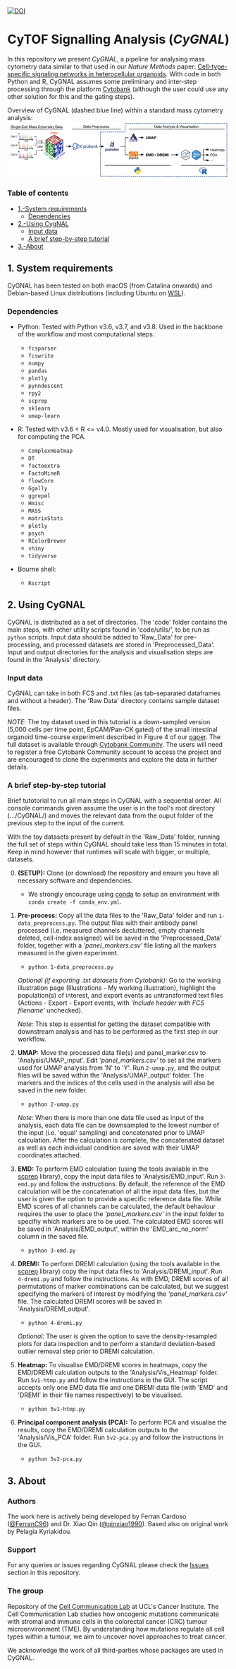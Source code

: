 <!-- [![Documentation Status](https://readthedocs.org/projects/cytof-dataanalysis/badge/?version=latest)](https://cytof-dataanalysis.readthedocs.io/en/latest/?badge=latest) -->
[![DOI](https://zenodo.org/badge/DOI/10.5281/zenodo.4587193.svg)](https://doi.org/10.5281/zenodo.4587193)

# **Cy**TOF Si**gn**alling An**al**ysis (*CyGNAL*)

In this repository we present *CyGNAL*, a pipeline for analysing mass cytometry 
data similar to that used in our *Nature Methods* paper: [Cell-type-specific signaling networks in heterocellular organoids](https://www.nature.com/articles/s41592-020-0737-8). 
With code in both Python and R, CyGNAL assumes some preliminary and inter-step 
processing through the platform [Cytobank](https://cytobank.org/) (although the 
user could use any other solution for this and the gating steps).

Overview of CyGNAL (dashed blue line) within a standard mass cytometry analysis:
![alt text][Overview]

[Overview]: https://github.com/TAPE-Lab/CyGNAL/blob/master/figs/flowchart_v1.2.png "Overview of CyGNAL"

### Table of contents

* [1.-System requirements](#1-system-requirements)
    * [Dependencies](#dependencies)
* [2.-Using CygNAL](#2-using-cygnal)
    * [Input data](#input-data)
    * [A brief step-by-step tutorial](#a-brief-step-by-step-tutorial)
* [3.-About](#authors)


## 1. System requirements

CyGNAL has been tested on both macOS (from Catalina onwards) and Debian-based 
Linux distributions (including Ubuntu on [WSL](https://github.com/Microsoft/WSL)).

### Dependencies

* Python: Tested with Python v3.6, v3.7, and v3.8. Used in the backbone of the 
workflow and most computational steps.
    * `fcsparser`
    * `fcswrite`
    * `numpy`
    * `pandas`
    * `plotly`
    * `pynndescent`
    * `rpy2`
    * `scprep`
    * `sklearn`
    * `umap-learn`

* R: Tested with v3.6 < R <= v4.0. Mostly used for visualisation, but also for 
computing the PCA.
    * `ComplexHeatmap`
    * `DT`
    * `factoextra`
    * `FactoMineR`
    * `flowCore`
    * `Ggally`
    * `ggrepel`
    * `Hmisc`
    * `MASS`
    * `matrixStats`
    * `plotly`
    * `psych`
    * `RColorBrewer`
    * `shiny`
    * `tidyverse`

* Bourne shell:
    * `Rscript`


## 2. Using CyGNAL

CyGNAL is distributed as a set of directories. The 'code' folder contains the 
main steps, with other utility scripts found in 'code/utils/', to be run as `python` scripts.
Input data should be added to 'Raw_Data' for pre-processing, and processed 
datasets are stored in 'Preprocessed_Data'. Input and output directories for 
the analysis and visualisation steps are found in the 'Analysis' directory.

### Input data

CyGNAL can take in both FCS and .txt files (as tab-separated dataframes and 
without a header). The 'Raw Data' directory contains sample dataset files. 

*NOTE*: The toy dataset used in this tutorial is a down-sampled version 
(5,000 cells per time point, EpCAM/Pan-CK gated) of the small intestinal 
organoid time-course experiment described in Figure 4 of our [paper](https://www.nature.com/articles/s41592-020-0737-8). 
The full dataset is available through [Cytobank Community](https://community.cytobank.org/cytobank/experiments/81059). 
The users will need to register a free Cytobank Community account to access 
the project and are encouraged to clone the experiments and explore the data in 
further details.

### A brief step-by-step tutorial

Brief tutotorial to run all main steps in CyGNAL with a sequential order. 
All console commands given assume the user is in the tool's root directory 
(.../CyGNAL/) and moves the relevant data from the ouput folder of the previous 
step to the input of the current.

With the toy datasets present by default in the 'Raw_Data' folder, running the
full set of steps within CyGNAL should take less than 15 minutes in total. 
Keep in mind however that runtimes will scale with bigger, or multiple, datasets.
<!-- (Refer to the Nature Protocols paper for more in-depth instructions) -->

0. **(SETUP):** Clone (or download) the repository and ensure you have all 
necessary software and dependencies.
    * We strongly encourage using [conda](https://docs.conda.io/en/latest/miniconda.html) 
    to setup an environment with `conda create -f conda_env.yml`.

1. **Pre-process:** Copy all the data files to the 'Raw_Data' folder and run
`1-data_preprocess.py`. The output files with their antibody panel processed 
(i.e. measured channels decluttered, empty channels deleted, cell-index assigned) 
will be saved in the 'Preprocessed_Data' folder, together with a *'panel_markers.csv'* 
file listing all the markers measured in the given experiment.
    * `python 1-data_preprocess.py`

    *Optional (if exporting .txt datasets from Cytobank):* Go to the working 
    illustration page (Illustrations - My working illustration), highlight the 
    population(s) of interest, and export events as untransformed text files 
    (Actions - Export - Export events, with *'Include header with FCS filename'* unchecked).

    *Note:* This step is essential for getting the dataset compatible with 
    downstream analysis and has to be performed as the first step in our workflow.

2. **UMAP:** Move the processed data file(s) and panel_marker.csv to 'Analysis/UMAP_input'. 
Edit *'panel_markers.csv'* to set all the markers used for UMAP analysis from 'N' to 'Y'. 
Run `2-umap.py`, and the output files will be saved within the 'Analysis/UMAP_output' folder. 
The markers and the indices of the cells used in the analysis will also be saved in the new folder.
    * `python 2-umap.py`
   
   *Note:* When there is more than one data file used as input of the analysis, 
   each data file can be downsampled to the lowest number of the input 
   (i.e. 'equal' sampling) and concatenated prior to UMAP calculation. 
   After the calculation is complete, the concatenated dataset as well as each 
   individual condition are saved with their UMAP coordinates attached.

3. **EMD:** To perform EMD calculation (using the tools available in the 
[scprep](https://github.com/KrishnaswamyLab/scprep) library), copy the input 
data files to 'Analysis/EMD_input'. Run `3-emd.py` and follow the instructions. 
By default, the reference of the EMD calculation will be the concatenation 
of all the input data files, but the user is given the option to provide a 
specific reference data file. While EMD scores of all channels can be 
calculated, the default behaviour requires the user to place the *'panel_markers.csv'* 
in the input folder to specifiy which markers are to be used. 
The calculated EMD scores will be saved in 'Analysis/EMD_output', within the 
'EMD_arc_no_norm' column in the saved file.
    * `python 3-emd.py`

4. **DREMI:** To perform DREMI calculation (using the tools available in the 
[scprep](https://github.com/KrishnaswamyLab/scprep) library) copy the input 
data files to 'Analysis/DREMI_input'. Run `4-dremi.py` and follow the 
instructions. As with EMD, DREMI scores of all permutations of marker 
combinations can be calculated, but we suggest specifying the markers of 
interest by modifying the *'panel_markers.csv'* file. 
The calculated DREMI scores will be saved in 'Analysis/DREMI_output'.
    * `python 4-dremi.py`
    
    *Optional:* The user is given the option to save the density-resampled 
    plots for data inspection and to perform a standard deviation-based outlier 
    removal step prior to DREMI calculation.

5. **Heatmap:** To visualise EMD/DREMI scores in heatmaps, copy the EMD/DREMI 
calculation outputs to the 'Analysis/Vis_Heatmap' folder. 
Run `5v1-htmp.py` and follow the instructions in the GUI. The script accepts 
only one EMD data file and one DREMI data file (with 'EMD' and 'DREMI' in their 
file names respectively) to be visualised.
    * `python 5v1-htmp.py`

6. **Principal component analysis (PCA):** To perform PCA and visualise the 
results, copy the EMD/DREMI calculation outputs to the 'Analysis/Vis_PCA' folder. 
Run `5v2-pca.py` and follow the instructions in the GUI.
    * `python 5v2-pca.py`


## 3. About

### Authors

The work here is actively being developed by 
Ferran Cardoso ([@FerranC96](https://github.com/FerranC96)) and 
Dr. Xiao Qin ([@qinxiao1990](https://github.com/qinxiao1990)). 
Based also on original work by Pelagia Kyriakidou.

### Support

For any queries or issues regarding CyGNAL please check the 
[Issues](https://github.com/TAPE-Lab/CyGNAL/issues) section in this repository.

### The group

Repository of the [Cell Communication Lab](http://tape-lab.com/) at UCL's Cancer Institute. 
The Cell Communication Lab studies how oncogenic mutations communicate with 
stromal and immune cells in the colorectal cancer (CRC) tumour microenvironment (TME). 
By understanding how mutations regulate all cell types within a tumour, 
we aim to uncover novel approaches to treat cancer.

We acknowledge the work of all third-parties whose packages are used in CyGNAL.
